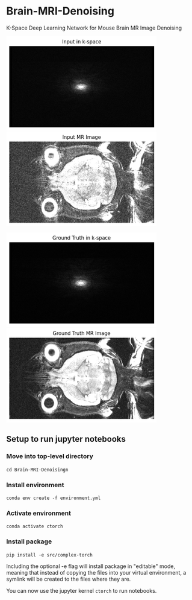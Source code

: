 # Brain-MRI-Denoising

K-Space Deep Learning Network for Mouse Brain MR Image Denoising

<p float="center">
  <img src="/notebooks/images/input_kspace.png" width="400" height="250" />
  <img src="/notebooks/images/input_mri.png" width="400" height="250" />
</p>

<p float="center">
  <img src="/notebooks/images/target_kspace.png" width="400" height="250" />
  <img src="/notebooks/images/target_mri.png" width="400" height="250" />
</p>

## Setup to run jupyter notebooks

### Move into top-level directory
```
cd Brain-MRI-Denoisingn
```

### Install environment
```
conda env create -f environment.yml
```

### Activate environment
```
conda activate ctorch
```

### Install package
```
pip install -e src/complex-torch
```
Including the optional -e flag will install package in "editable" mode, meaning that instead of copying the files into your virtual environment, a symlink will be created to the files where they are.

You can now use the jupyter kernel `ctorch` to run notebooks.
